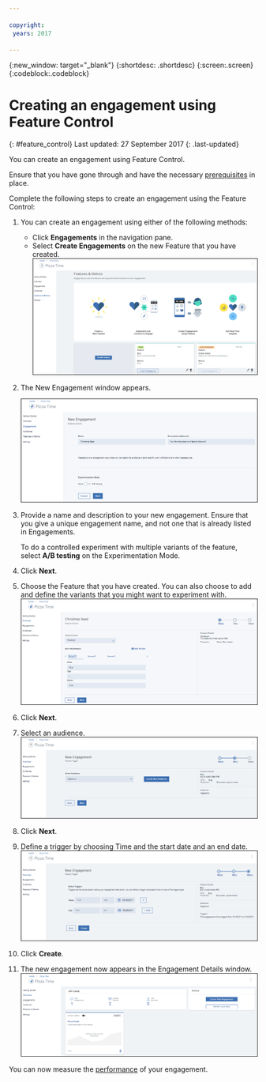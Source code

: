 ```yaml
---

copyright:
 years: 2017

---
```


{:new_window: target="_blank"}
{:shortdesc: .shortdesc}
{:screen:.screen}
{:codeblock:.codeblock}

# Creating an engagement using Feature Control
{: #feature_control}
Last updated: 27 September 2017
{: .last-updated}

You can create an engagement using Feature Control. 

Ensure that you have gone through and have the necessary [prerequisites](app_prerequisites.html) in place.

Complete the following steps to create an engagement using the Feature Control:

1. You can create an engagement using either of the following methods:
	- Click **Engagements** in the navigation pane. 
	- Select **Create Engagements** on the new Feature that you have created.
	![Feature ready to be used](images/feature_creating.gif)
2. The New Engagement window appears.
 
	![New engagement](images/engagement_feature_1.gif)
3. Provide a name and description to your new engagement. Ensure that you give a unique engagement name, and not one that is already listed in Engagements.
	
	To do a controlled experiment with multiple variants of the feature, select **A/B testing** on the Experimentation Mode.

4. Click **Next**.
5. Choose the Feature that you have created. You can also choose to add and define the variants that you might want to experiment with.
	![Adding a feature and variants](images/engagement_feature_5.gif)

5. Click **Next**.
6. Select an audience. 
	![Selecting an audience](images/engagement_feature_2.gif)

5. Click **Next**.
6. Define a trigger by choosing Time and the start date and an end date.
	![Selecting an audience](images/engagement_feature_3.gif)
7. Click **Create**.
8. The new engagement now appears in the Engagement Details window.
	![Selecting an audience](images/engagement_completed.gif)

You can now measure the [performance](app_measure_performance.html) of your engagement.


